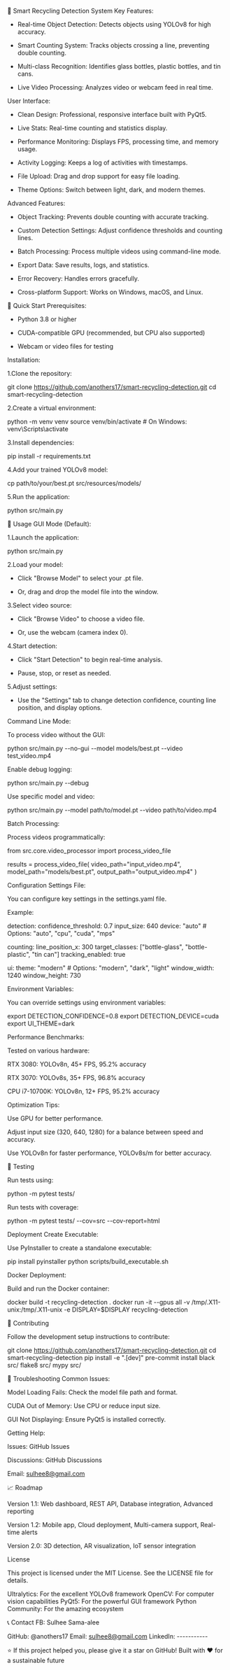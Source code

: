 🌱 Smart Recycling Detection System
Key Features:

- Real-time Object Detection: Detects objects using YOLOv8 for high accuracy.

- Smart Counting System: Tracks objects crossing a line, preventing double counting.

- Multi-class Recognition: Identifies glass bottles, plastic bottles, and tin cans.

- Live Video Processing: Analyzes video or webcam feed in real time.

User Interface:

- Clean Design: Professional, responsive interface built with PyQt5.

- Live Stats: Real-time counting and statistics display.

- Performance Monitoring: Displays FPS, processing time, and memory usage.

- Activity Logging: Keeps a log of activities with timestamps.

- File Upload: Drag and drop support for easy file loading.

- Theme Options: Switch between light, dark, and modern themes.

Advanced Features:

- Object Tracking: Prevents double counting with accurate tracking.

- Custom Detection Settings: Adjust confidence thresholds and counting lines.

- Batch Processing: Process multiple videos using command-line mode.

- Export Data: Save results, logs, and statistics.

- Error Recovery: Handles errors gracefully.

- Cross-platform Support: Works on Windows, macOS, and Linux.

🚀 Quick Start
Prerequisites:

- Python 3.8 or higher

- CUDA-compatible GPU (recommended, but CPU also supported)

- Webcam or video files for testing

Installation:

1.Clone the repository:

git clone https://github.com/anothers17/smart-recycling-detection.git
cd smart-recycling-detection


2.Create a virtual environment:

python -m venv venv
source venv/bin/activate  # On Windows: venv\Scripts\activate


3.Install dependencies:

pip install -r requirements.txt


4.Add your trained YOLOv8 model:

cp path/to/your/best.pt src/resources/models/


5.Run the application:

python src/main.py

📖 Usage
GUI Mode (Default):

1.Launch the application:

python src/main.py


2.Load your model:

- Click "Browse Model" to select your .pt file.

- Or, drag and drop the model file into the window.

3.Select video source:

- Click "Browse Video" to choose a video file.

- Or, use the webcam (camera index 0).

4.Start detection:

- Click "Start Detection" to begin real-time analysis.

- Pause, stop, or reset as needed.

5.Adjust settings:

- Use the "Settings" tab to change detection confidence, counting line position, and display options.

Command Line Mode:

To process video without the GUI:

python src/main.py --no-gui --model models/best.pt --video test_video.mp4


Enable debug logging:

python src/main.py --debug


Use specific model and video:

python src/main.py --model path/to/model.pt --video path/to/video.mp4

Batch Processing:

Process videos programmatically:

from src.core.video_processor import process_video_file

results = process_video_file(
    video_path="input_video.mp4",
    model_path="models/best.pt", 
    output_path="output_video.mp4"
)

Configuration
Settings File:

You can configure key settings in the settings.yaml file.

Example:

detection:
  confidence_threshold: 0.7
  input_size: 640
  device: "auto"  # Options: "auto", "cpu", "cuda", "mps"

counting:
  line_position_x: 300
  target_classes: ["bottle-glass", "bottle-plastic", "tin can"]
  tracking_enabled: true

ui:
  theme: "modern"  # Options: "modern", "dark", "light"
  window_width: 1240
  window_height: 730

Environment Variables:

You can override settings using environment variables:

export DETECTION_CONFIDENCE=0.8
export DETECTION_DEVICE=cuda
export UI_THEME=dark

Performance
Benchmarks:

Tested on various hardware:

RTX 3080: YOLOv8n, 45+ FPS, 95.2% accuracy

RTX 3070: YOLOv8s, 35+ FPS, 96.8% accuracy

CPU i7-10700K: YOLOv8n, 12+ FPS, 95.2% accuracy

Optimization Tips:

Use GPU for better performance.

Adjust input size (320, 640, 1280) for a balance between speed and accuracy.

Use YOLOv8n for faster performance, YOLOv8s/m for better accuracy.

🧪 Testing

Run tests using:

python -m pytest tests/


Run tests with coverage:

python -m pytest tests/ --cov=src --cov-report=html

Deployment
Create Executable:

Use PyInstaller to create a standalone executable:

pip install pyinstaller
python scripts/build_executable.sh

Docker Deployment:

Build and run the Docker container:

docker build -t recycling-detection .
docker run -it --gpus all -v /tmp/.X11-unix:/tmp/.X11-unix -e DISPLAY=$DISPLAY recycling-detection

🤝 Contributing

Follow the development setup instructions to contribute:

git clone https://github.com/anothers17/smart-recycling-detection.git
cd smart-recycling-detection
pip install -e ".[dev]"
pre-commit install
black src/
flake8 src/
mypy src/

🐛 Troubleshooting
Common Issues:

Model Loading Fails:
Check the model file path and format.

CUDA Out of Memory:
Use CPU or reduce input size.

GUI Not Displaying:
Ensure PyQt5 is installed correctly.

Getting Help:

Issues: GitHub Issues

Discussions: GitHub Discussions

Email: sulhee8@gmail.com

📈 Roadmap

Version 1.1: Web dashboard, REST API, Database integration, Advanced reporting

Version 1.2: Mobile app, Cloud deployment, Multi-camera support, Real-time alerts

Version 2.0: 3D detection, AR visualization, IoT sensor integration

License

This project is licensed under the MIT License. See the LICENSE file for details.

Ultralytics: For the excellent YOLOv8 framework
OpenCV: For computer vision capabilities
PyQt5: For the powerful GUI framework
Python Community: For the amazing ecosystem

📞 Contact
FB: Sulhee Sama-alee

GitHub: @anothers17
Email: sulhee8@gmail.com
LinkedIn: -----------


⭐ If this project helped you, please give it a star on GitHub!
Built with ❤️ for a sustainable future